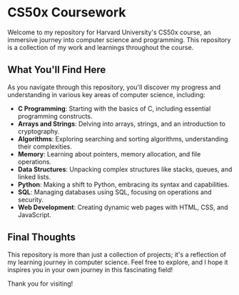 # CS50x Coursework

Welcome to my repository for Harvard University's CS50x course, an immersive journey into computer science and programming. This repository is a collection of my work and learnings throughout the course.

## What You'll Find Here

As you navigate through this repository, you'll discover my progress and understanding in various key areas of computer science, including:

- **C Programming**: Starting with the basics of C, including essential programming constructs.
- **Arrays and Strings**: Delving into arrays, strings, and an introduction to cryptography.
- **Algorithms**: Exploring searching and sorting algorithms, understanding their complexities.
- **Memory**: Learning about pointers, memory allocation, and file operations.
- **Data Structures**: Unpacking complex structures like stacks, queues, and linked lists.
- **Python**: Making a shift to Python, embracing its syntax and capabilities.
- **SQL**: Managing databases using SQL, focusing on operations and security.
- **Web Development**: Creating dynamic web pages with HTML, CSS, and JavaScript.

## Final Thoughts

This repository is more than just a collection of projects; it's a reflection of my learning journey in computer science. Feel free to explore, and I hope it inspires you in your own journey in this fascinating field!

Thank you for visiting!

